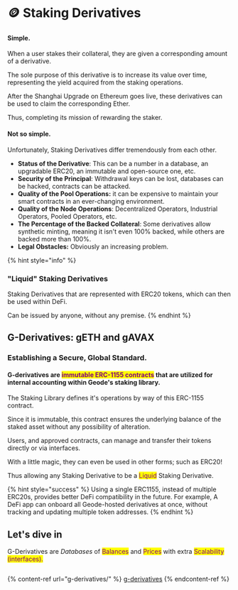 # 🪙 Staking Derivatives

#### Simple.

When a user stakes their collateral, they are given a corresponding amount of a derivative.

The sole purpose of this derivative is to increase its value over time, representing the yield acquired from the staking operations.

After the Shanghai Upgrade on Ethereum goes live, these derivatives can be used to claim the corresponding Ether.

Thus, completing its mission of rewarding the staker.

#### Not so simple.

Unfortunately, Staking Derivatives differ tremendously from each other.

* **Status of the Derivative**: This can be a number in a database, an upgradable ERC20, an immutable and open-source one, etc.
* **Security of the Principal**: Withdrawal keys can be lost, databases can be hacked, contracts can be attacked.&#x20;
* **Quality of the Pool Operations:** it can be expensive to maintain your smart contracts in an ever-changing environment.
* **Quality of the Node Operations**: Decentralized Operators, Industrial Operators, Pooled Operators, etc.
* **The Percentage of the Backed Collateral**: Some derivatives allow synthetic minting, meaning it isn't even 100% backed, while others are backed more than 100%.
* **Legal Obstacles:** Obviously an increasing problem.

{% hint style="info" %}
### "Liquid" Staking Derivatives

Staking Derivatives that are represented with ERC20 tokens, which can then be used within DeFi.&#x20;

Can be issued by anyone, without any premise.
{% endhint %}

## G-Derivatives: gETH and gAVAX

### Establishing a Secure, Global Standard.

#### G-derivatives are <mark style="color:purple;">**immutable ERC-1155 contracts**</mark> that are utilized for internal accounting within Geode's staking library.

The Staking Library defines it's operations by way of this ERC-1155 contract.&#x20;

Since it is immutable, this contract ensures the underlying balance of the staked asset without any possibility of alteration.

Users, and approved contracts, can manage and transfer their tokens directly or via interfaces.

With a little magic, they can even be used in other forms; such as ERC20!

Thus allowing any Staking Derivative to be a <mark style="color:purple;">Liquid</mark> Staking Derivative.

{% hint style="success" %}
Using a single ERC1155, instead of multiple ERC20s, provides better DeFi compatibility in the future. For example, A DeFi app can onboard all Geode-hosted derivatives at once, without tracking and updating multiple token addresses.
{% endhint %}

## Let's dive in

G-Derivatives are _Databases_ of <mark style="color:purple;">Balances</mark> and <mark style="color:purple;">Prices</mark> with extra <mark style="color:purple;">Scalability (interfaces).</mark>

<figure><img src="https://files.gitbook.com/v0/b/gitbook-x-prod.appspot.com/o/spaces%2Fer1zzrzebhprc2IWX2y9%2Fuploads%2FrD3jpCVkEu0b0sOf5ktZ%2FgDer.png?alt=media&#x26;token=a1c3cda2-1bd3-4d1a-8714-86b5069eb9bc" alt=""><figcaption></figcaption></figure>

{% content-ref url="g-derivatives/" %}
[g-derivatives](g-derivatives/)
{% endcontent-ref %}
